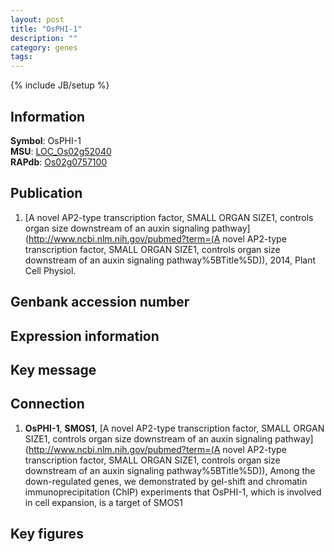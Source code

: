 ```yaml
---
layout: post
title: "OsPHI-1"
description: ""
category: genes
tags: 
---
```

{% include JB/setup %}

## Information
__Symbol__: OsPHI-1  
__MSU__: [LOC_Os02g52040](http://rice.plantbiology.msu.edu/cgi-bin/ORF_infopage.cgi?orf=LOC_Os02g52040)  
__RAPdb__: [Os02g0757100](http://rapdb.dna.affrc.go.jp/viewer/gbrowse_details/irgsp1?name=Os02g0757100)  

## Publication
1. [A novel AP2-type transcription factor, SMALL ORGAN SIZE1, controls organ size downstream of an auxin signaling pathway](http://www.ncbi.nlm.nih.gov/pubmed?term=(A novel AP2-type transcription factor, SMALL ORGAN SIZE1, controls organ size downstream of an auxin signaling pathway%5BTitle%5D)), 2014, Plant Cell Physiol.

## Genbank accession number

## Expression information

## Key message

## Connection
1. __OsPHI-1__, __SMOS1__, [A novel AP2-type transcription factor, SMALL ORGAN SIZE1, controls organ size downstream of an auxin signaling pathway](http://www.ncbi.nlm.nih.gov/pubmed?term=(A novel AP2-type transcription factor, SMALL ORGAN SIZE1, controls organ size downstream of an auxin signaling pathway%5BTitle%5D)),  Among the down-regulated genes, we demonstrated by gel-shift and chromatin immunoprecipitation (ChIP) experiments that OsPHI-1, which is involved in cell expansion, is a target of SMOS1

## Key figures


